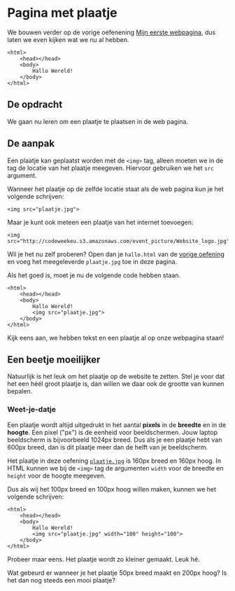 # Pagina met plaatje

We bouwen verder op de vorige oefenening [Mijn eerste webpagina](https://github.com/CoderDojoMechelen/mijn-eerste-webpagina), dus laten we even kijken wat we nu al hebben.

```
<html>
    <head></head>
    <body>
        Hallo Wereld!
    </body>
</html>
```

## De opdracht

We gaan nu leren om een plaatje te plaatsen in de web pagina. 

## De aanpak

Een plaatje kan geplaatst worden met de `<img>` tag, alleen moeten we in de tag de locatie van het plaatje meegeven. Hiervoor gebruiken we het `src` argument.

Wanneer het plaatje op de zelfde locatie staat als de web pagina kun je het volgende schrijven:

```
<img src="plaatje.jpg">
```

Maar je kunt ook meteen een plaatje van het internet toevoegen:

```
<img src="http://codeweekeu.s3.amazonaws.com/event_picture/Website_logo.jpg">
```

Wil je het nu zelf proberen? Open dan je `hallo.html` van de [vorige oefening](https://github.com/CoderDojoMechelen/mijn-eerste-webpagina) en voeg het meegeleverde `plaatje.jpg` toe in deze pagina.

Als het goed is, moet je nu de volgende code hebben staan.

```
<html>
    <head></head>
    <body>
        Hallo Wereld!
        <img src="plaatje.jpg">
    </body>
</html>
```

Kijk eens aan, we hebben tekst en een plaatje al op onze webpagina staan!

## Een beetje moeilijker

Natuurlijk is het leuk om het plaatje op de website te zetten. Stel je voor dat het een héél groot plaatje is, dan willen we daar ook de grootte van kunnen bepalen.

### Weet-je-datje

Een plaatje wordt altijd uitgedrukt in het aantal **pixels** in de **breedte** en in de **hoogte**. Een pixel ("px") is de eenheid voor beeldschermen. Jouw laptop beeldscherm is bijvoorbeeld 1024px breed. Dus als je een plaatje hebt van 600px breed, dan is dit plaatje meer dan de helft van je beeldscherm.

Het plaatje in deze oefening [`plaatje.jpg`](plaatje.jpg) is 160px breed en 160px hoog. In HTML kunnen we bij de `<img>` tag de argumenten `width` voor de breedte en `height` voor de hoogte meegeven.

Dus als wij het 100px breed en 100px hoog willen maken, kunnen we het volgende schrijven:

```
<html>
    <head></head>
    <body>
        Hallo Wereld!
        <img src="plaatje.jpg" width="100" height="100">
    </body>
</html>
```

Probeer maar eens. Het plaatje wordt zo kleiner gemaakt. Leuk hé.

Wat gebeurd er wanneer je het plaatje 50px breed maakt en 200px hoog? Is het dan nog steeds een mooi plaatje?
